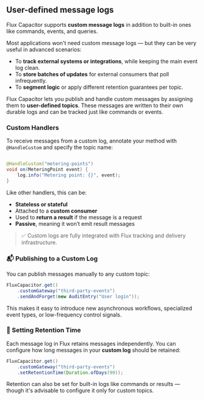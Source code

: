 ## User-defined message logs

Flux Capacitor supports **custom message logs** in addition to built-in ones like commands, events, and queries.

Most applications won't need custom message logs — but they can be very useful in advanced scenarios:

- To **track external systems or integrations**, while keeping the main event log clean.
- To **store batches of updates** for external consumers that poll infrequently.
- To **segment logic** or apply different retention guarantees per topic.

Flux Capacitor lets you publish and handle custom messages by assigning them to **user-defined topics**. These messages
are written to their own durable logs and can be tracked just like commands or events.

### Custom Handlers

To receive messages from a custom log, annotate your method with `@HandleCustom` and specify the topic name:

```java

@HandleCustom("metering-points")
void on(MeteringPoint event) {
    log.info("Metering point: {}", event);
}
```

Like other handlers, this can be:

- **Stateless or stateful**
- Attached to a **custom consumer**
- Used to **return a result** if the message is a request
- **Passive**, meaning it won’t emit result messages

> ✅ Custom logs are fully integrated with Flux tracking and delivery infrastructure.

### 📬 Publishing to a Custom Log

You can publish messages manually to any custom topic:

[//]: # (@formatter:off)
```java
FluxCapacitor.get()
    .customGateway("third-party-events")
    .sendAndForget(new AuditEntry("User login"));
```
[//]: # (@formatter:on)

This makes it easy to introduce new asynchronous workflows, specialized event types, or low-frequency control signals.

### 🧹 Setting Retention Time

Each message log in Flux retains messages independently. You can configure how long messages in your **custom log**
should be retained:

[//]: # (@formatter:off)
```java
FluxCapacitor.get()
    .customGateway("third-party-events")
    .setRetentionTime(Duration.ofDays(90));
```
[//]: # (@formatter:on)

Retention can also be set for built-in logs like commands or results — though it's advisable to configure it only
for custom topics.